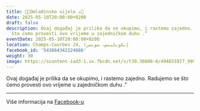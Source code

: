 ```yaml
---
title: 🍫🍪Omladinsko sijelo ☕️🍩
date: 2025-05-10T20:00:00+0200
draft: false
description: Ovaj događaj je prilika da se okupimo, i rastemo zajedno. Radujemo se
  što ćemo provesti ovo vrijeme u zajedničkom duhu .”
eventDate: 2025-05-10T20:00:00+0200
location: Champs-Courbes 24, ‏إيكوبلينس‏، ‏سويسرا‏
facebook_id: '543664342124666'
weight: 30
image: https://scontent-iad3-1.xx.fbcdn.net/v/t39.30808-6/494655977_999846225609310_4487878895912218163_n.jpg?_nc_cat=107&ccb=1-7&_nc_sid=9e60e4&_nc_eui2=AeH-zpZVDd3XKZ9ZfxWiVktQFCEsyDRqS6cUISzINGpLp_ASwkH9OA1POZUn0KMKLpQvKboWu_ZFJPqvVhof2Vyx&_nc_ohc=mv1jTXEIstAQ7kNvwHMRMPA&_nc_oc=AdlhdGhZURA-ytKzCx4U27fqOc7JVnDQHzTxVMpfeHOi5RLSzaW9RSpNf5HSWQ_QYSc&_nc_zt=23&_nc_ht=scontent-iad3-1.xx&edm=ABTKTjYEAAAA&_nc_gid=nAbj-7EQqWE-H16EEIGcFg&oh=00_AfMFavuPtH-w2PzVONIeYLdmVsq8Gi9oSxh5r_hLVGpeUA&oe=68612E18
---
```


Ovaj događaj je prilika da se okupimo, i rastemo zajedno. Radujemo se što ćemo provesti ovo vrijeme u zajedničkom duhu .”

---

Više informacija na [Facebook-u](https://facebook.com/events/543664342124666)